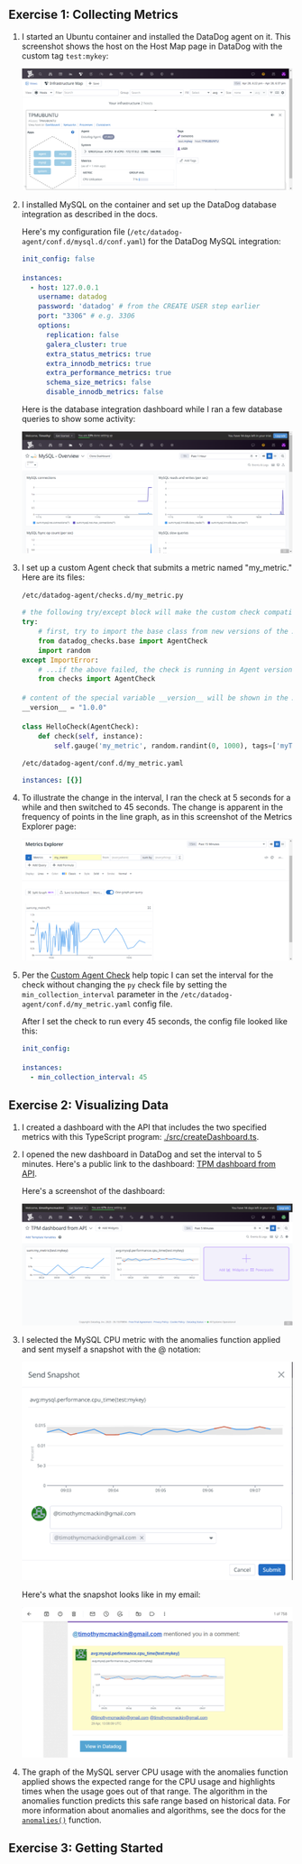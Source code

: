 ## Exercise 1: Collecting Metrics

1. I started an Ubuntu container and installed the DataDog agent on it.
This screenshot shows the host on the Host Map page in DataDog with the custom tag `test:mykey`:

   ![Infrastructure map screen with the Ubuntu agent and custom tag](./images/1.1-inframap-with-agent-and-tags.png)

2. I installed MySQL on the container and set up the DataDog database integration as described in the docs.

   Here's my configuration file (`/etc/datadog-agent/conf.d/mysql.d/conf.yaml`) for the DataDog MySQL integration:

   ```yaml
   init_config: false

   instances:
     - host: 127.0.0.1
       username: datadog
       password: 'datadog' # from the CREATE USER step earlier
       port: "3306" # e.g. 3306
       options:
         replication: false
         galera_cluster: true
         extra_status_metrics: true
         extra_innodb_metrics: true
         extra_performance_metrics: true
         schema_size_metrics: false
         disable_innodb_metrics: false
   ```

   Here is the database integration dashboard while I ran a few database queries to show some activity:

   ![DataDog database integration dashboard showing database activity](./images/1.2-database-integration-dashboard.png)

3. I set up a custom Agent check that submits a metric named "my_metric."
Here are its files:

   `/etc/datadog-agent/checks.d/my_metric.py`

   ```python
   # the following try/except block will make the custom check compatible with any Agent version
   try:
       # first, try to import the base class from new versions of the Agent...
       from datadog_checks.base import AgentCheck
       import random
   except ImportError:
       # ...if the above failed, the check is running in Agent version < 6.6.0
       from checks import AgentCheck

   # content of the special variable __version__ will be shown in the Agent status page
   __version__ = "1.0.0"

   class HelloCheck(AgentCheck):
       def check(self, instance):
           self.gauge('my_metric', random.randint(0, 1000), tags=['myTags:testvalue'] + self.instance.get('tags', []))
   ```

   `/etc/datadog-agent/conf.d/my_metric.yaml`

   ```yaml
   instances: [{}]
   ```

4. To illustrate the change in the interval, I ran the check at 5 seconds for a while and then switched to 45 seconds.
The change is apparent in the frequency of points in the line graph, as in this screenshot of the Metrics Explorer page:

   ![The Metrics Explorer showing the change in frequency of reports from the custom check](./images/1.4-check-collection-interval.png)

5. Per the [Custom Agent Check](https://docs.datadoghq.com/developers/write_agent_check/?tab=agentv6v7#collection-interval) help topic I can set the interval for the check without changing the `py` check file by setting the `min_collection_interval` parameter in the `/etc/datadog-agent/conf.d/my_metric.yaml` config file.

   After I set the check to run every 45 seconds, the config file looked like this:

   ```yaml
   init_config:

   instances:
     - min_collection_interval: 45
   ```

## Exercise 2: Visualizing Data

1. I created a dashboard with the API that includes the two specified metrics with this TypeScript program: [./src/createDashboard.ts](./src/createDashboard.ts).

2. I opened the new dashboard in DataDog and set the interval to 5 minutes.
Here's a public link to the dashboard: [TPM dashboard from API](https://p.datadoghq.com/sb/b29db77a-e607-11ed-afa9-da7ad0900002-299d46299d6e7903ef021516e24dd7da?from_ts=1682878324461&to_ts=1682881924461&live=true).

   Here's a screenshot of the dashboard:

   ![API-created dashboard in DataDog with the interval at 5 minutes](./images/2.2-api-dashboard-with-anomaly-5-minutes.png)



3. I selected the MySQL CPU metric with the anomalies function applied and sent myself a snapshot with the @ notation:

   ![Sending a screenshot with the @ notation](./images/2.3-sending-snapshot.png)

   Here's what the snapshot looks like in my email:

   ![Snapshot received in my email](./images/2.3-snapshot-received-in-email.png)

4. The graph of the MySQL server CPU usage with the anomalies function applied shows the expected range for the CPU usage and highlights times when the usage goes out of that range.
The algorithm in the anomalies function predicts this safe range based on historical data.
For more information about anomalies and algorithms, see the docs for the [`anomalies()`](https://docs.datadoghq.com/dashboards/functions/algorithms/#anomalies) function.

## Exercise 3: Getting Started

